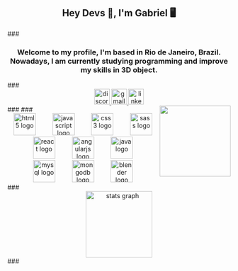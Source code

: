 <h2 align="center">Hey Devs 🍺, I'm Gabriel 🖥</h2> ### <h3 align="center">Welcome to my profile, I'm based in Rio de Janeiro, Brazil. Nowadays, I am currently studying programming and improve my skills in 3D object.</h3> ### <div align="center"> <a href="https://discordapp.com/users/2361" target="_blank"> <img src="https://img.shields.io/static/v1?message=Discord&logo=discord&label=&color=7289DA&logoColor=white&labelColor=&style=for-the-badge" height="35" alt="discord logo"  /> </a> <a href="gabrielbluetec@gmail.com" target="_blank"> <img src="https://img.shields.io/static/v1?message=Gmail&logo=gmail&label=&color=D14836&logoColor=white&labelColor=&style=for-the-badge" height="35" alt="gmail logo"  /> </a> <a href="https://www.linkedin.com/in/gabrielcampelo/" target="_blank"> <img src="https://img.shields.io/static/v1?message=LinkedIn&logo=linkedin&label=&color=0077B5&logoColor=white&labelColor=&style=for-the-badge" height="35" alt="linkedin logo"  /> </a> </div> ### <img align="right" height="160" src="https://64.media.tumblr.com/81c6e399d78ac685398601c6ff24c7e1/c72125daa0f978be-61/s1280x1920/0732254d13c20ab6bc6a3f6ef5c50c1c5fb085c5.gifv"  /> ### <div align="center"> <img src="https://cdn.jsdelivr.net/gh/devicons/devicon/icons/html5/html5-original.svg" height="50" alt="html5 logo"  /> <img width="30" /> <img src="https://cdn.jsdelivr.net/gh/devicons/devicon/icons/javascript/javascript-original.svg" height="50" alt="javascript logo"  /> <img width="30" /> <img src="https://cdn.jsdelivr.net/gh/devicons/devicon/icons/css3/css3-original.svg" height="50" alt="css3 logo"  /> <img width="30" /> <img src="https://cdn.jsdelivr.net/gh/devicons/devicon/icons/sass/sass-original.svg" height="50" alt="sass logo"  /> <img width="30" /> <img src="https://cdn.jsdelivr.net/gh/devicons/devicon/icons/react/react-original.svg" height="50" alt="react logo"  /> <img width="30" /> <img src="https://cdn.jsdelivr.net/gh/devicons/devicon/icons/angularjs/angularjs-original.svg" height="50" alt="angularjs logo"  /> <img width="30" /> <img src="https://cdn.jsdelivr.net/gh/devicons/devicon/icons/java/java-original.svg" height="50" alt="java logo"  /> <img width="30" /> <img src="https://cdn.simpleicons.org/mysql/4479A1" height="50" alt="mysql logo"  /> <img width="30" /> <img src="https://cdn.simpleicons.org/mongodb/47A248" height="50" alt="mongodb logo"  /> <img width="30" /> <img src="https://cdn.jsdelivr.net/gh/devicons/devicon/icons/blender/blender-original.svg" height="50" alt="blender logo"  /> </div> ### <div align="center"> <img src="https://github-readme-stats.vercel.app/api?username=campelogabriel&hide_title=false&hide_rank=true&show_icons=true&include_all_commits=true&count_private=true&disable_animations=false&theme=dracula&locale=en&hide_border=false&order=1" height="150" alt="stats graph"  /> </div> ###
